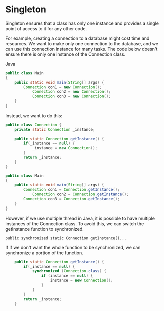 # Singleton
Singleton ensures that a class has only one instance and provides a single point of access to it for any other code.

For example, creating a connection to a database might cost time and resources. We want to make only one connection to the database, and we can use this connection instance for many tasks. The code below doesn't ensure there is only one instance of the Connection class.

Java
```java
public class Main
{
	public static void main(String[] args) {
		Connection con1 = new Connection();
    		Connection con2 = new Connection();
    		Connection con3 = new Connection();
	}
}
```
Instead, we want to do this:
```java
public class Connection {
    private static Connection _instance;
    
    public static Connection getInstance() {
        if(_instance == null) {
            _instance = new Connection();
        }
        return _instance;
    }
}

public class Main
{
	public static void main(String[] args) {
		Connection con1 = Connection.getInstance();
    		Connection con2 = Connection.getInstance();
   		Connection con3 = Connection.getInstance();
	}
}
```
However, if we use multiple thread in Java, it is possible to have multiple instances of the Connection class. To avoid this, we can switch the getInstance function to synchronized.
```
public synchronized static Connection getInstance()...
```
If if we don't want the whole function to be synchronized, we can synchronize a portion of the function.
```java
    public static Connection getInstance() {
        if(_instance == null) {
            synchronized (Connection.class) {
                if (instance == null) {
                    instance = new Connection();
                }
            }
        }
        return _instance;
    }
```
